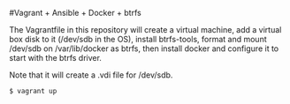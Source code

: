 #Vagrant + Ansible + Docker + btrfs

The Vagrantfile in this repository will create a virtual machine, add a virtual box disk to it (/dev/sdb in the OS), install btrfs-tools, format and mount /dev/sdb on /var/lib/docker as btrfs, then install docker and configure it to start with the btrfs driver. 

Note that it will create a .vdi file for /dev/sdb.

```bash
$ vagrant up


